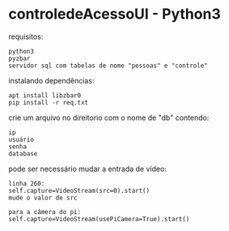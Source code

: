 # controledeAcessoUI - Python3

requisitos:
```
python3
pyzbar
servidor sql com tabelas de nome "pessoas" e "controle"
```

instalando dependências:
```
apt install libzbar0
pip install -r req.txt
```
crie um arquivo no direitorio com o nome de "db" contendo:
```
ip
usuário
senha
database
```
pode ser necessário mudar a entrada de vídeo:
```
linha 260:
self.capture=VideoStream(src=0).start()
mude o valor de src

para a câmera do pi:
self.capture=VideoStream(usePiCamera=True).start()

```
